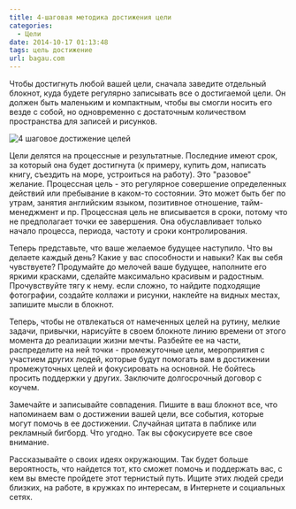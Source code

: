 ```yaml
---
title: 4-шаговая методика достижения цели
categories:
  - Цели
date: 2014-10-17 01:13:48
tags: цель достижение
url: bagau.com
---
```


Чтобы достигнуть любой вашей цели, сначала заведите отдельный блокнот, куда будете регулярно записывать все о достигаемой цели. Он должен быть маленьким и компактным, чтобы вы смогли носить его везде с собой, но одновременно с достаточным количеством пространства для записей и рисунков.

![4 шаговое достижение целей](/images/b0fbdb7ade800938217474caea3842513f7df030.jpg "4 шаговое достижение целей")

<!--more-->

Цели делятся на процессные и результатные. Последние имеют срок, за который она будет достигнута (к примеру, купить дом, написать книгу, съездить на море, устроиться на работу). Это "разовое" желание. Процессная цель - это регулярное совершение определенных действий или пребывание в каком-то состоянии. Это может быть бег по утрам, занятия английским языком, позитивное отношение, тайм-менеджмент и пр. Процессная цель не вписывается в сроки, потому что не предполагает точки ее завершения. Она обуславливает только начало процесса, периода, частоту и сроки контролирования.

Теперь представьте, что ваше желаемое будущее наступило. Что вы делаете каждый день? Какие у вас способности и навыки? Как вы себя чувствуете? Продумайте до мелочей ваше будущее, наполните его яркими красками, сделайте максимально красивым и радостным. Прочувствуйте тягу к нему. если сложно, то найдите подходящие фотографии, создайте коллажи и рисунки, наклейте на видных местах, запишите мысли в блокнот.

Теперь, чтобы не отвлекаться от намеченных целей на рутину, мелкие задачи, привычки, нарисуйте в своем блокноте линию времени от этого момента до реализации жизни мечты. Разбейте ее на части, распределите на ней точки - промежуточные цели, мероприятия с участием других людей, которые будут помогать вам в достижении промежуточных целей и фокусировать на основной. Не бойтесь просить поддержки у других. Заключите долгосрочный договор с коучем.

Замечайте и записывайте совпадения. Пишите в ваш блокнот все, что напоминаем вам о достижении вашей цели, все события, которые могут помочь в ее достижении. Случайная цитата в паблике или рекламный бигборд. Что угодно. Так вы сфокусируете все свое внимание.

Рассказывайте о своих идеях окружающим. Так будет больше вероятность, что найдется тот, кто сможет помочь и поддержать вас, с кем вы вместе пройдете этот тернистый путь. Ищите этих людей среди близких, на работе, в кружках по интересам, в Интернете и социальных сетях.